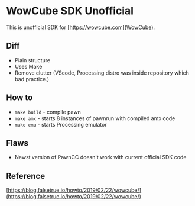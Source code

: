 # WowCube SDK Unofficial 

This is unofficial SDK for [https://wowcube.com](WowCube).

## Diff

* Plain structure
* Uses Make 
* Remove clutter (VScode, Processing distro was inside repository which bad practice.)

## How to

* `make build` - compile pawn
* `make amx` - starts 8 instances of pawnrun with compiled amx code 
* `make emu` - starts Processing emulator

## Flaws

* Newst version of PawnCC doesn't work with current official SDK code

## Reference

[https://blog.falsetrue.io/howto/2019/02/22/wowcube/](https://blog.falsetrue.io/howto/2019/02/22/wowcube/)
